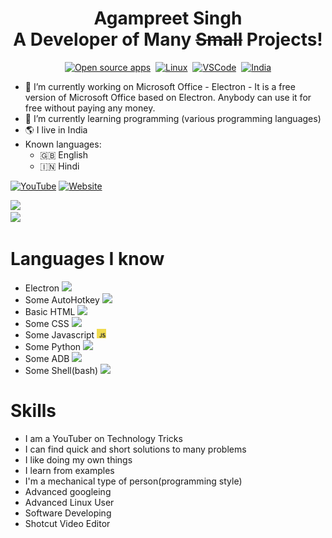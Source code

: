 <h1 align=center><b>Agampreet Singh<br>A Developer of Many <strike>Small</strike> Projects!</b></h1>
<p align="center"><a href="https://opensource.org"><img src="https://img.shields.io/badge/foss%20-%2335BF5C.svg?style=for-the-badge&logo=open-source-initiative&logoColor=black" alt="Open source apps"></a>
&nbsp;<a href="https://endeavouros.com/"><img src="https://img.shields.io/badge/LINUX-orange?style=for-the-badge&logo=Linux&logoColor=black" alt="Linux"></a>
&nbsp;<a href="https://code.visualstudio.com/"><img src="https://img.shields.io/badge/Visual%20Studio%20Code-blue?style=for-the-badge&logo=Visual%20Studio%20Code&logoColor=black" alt="VSCode"></a>
&nbsp;<a href="https://en.wikipedia.org/wiki/India"><img src="https://img.shields.io/badge/INDIA-red?style=for-the-badge&logo=Google%20Earth&logoColor=black" alt="India"></a>

- 🔭 I’m currently working on Microsoft Office - Electron - It is a free version of Microsoft Office based on Electron. Anybody can use it for free without paying any money.
- 🌱 I’m currently learning programming (various programming languages)
- 🌎 I live in India
- Known languages:
  - 🇬🇧 English
  - 🇮🇳 Hindi

[![YouTube](https://img.shields.io/badge/YouTube_Channel-Visit-red?style=for-the-badge)](https://bit.ly/agamtechtricks)
[![Website](https://img.shields.io/badge/Website-Visit-1c1c1c?style=for-the-badge)](https://agam778.github.io)
<br />
<p><img src="https://github-readme-stats.vercel.app/api?username=agam778&show_icons=true&theme=dark&icon_color=eee"><br /><img src="https://github-readme-stats.vercel.app/api/top-langs/?username=agam778&theme=dark&hide_langs_below=1-"></p>

# Languages I know
- Electron <img height="15" src="https://upload.wikimedia.org/wikipedia/commons/9/91/Electron_Software_Framework_Logo.svg">
- Some AutoHotkey <img height="15" src="https://upload.wikimedia.org/wikipedia/commons/5/5e/Modern_AutoHotkey_Logo_%28no_text%29.svg">
- Basic HTML <img height="15" src="https://www.w3.org/html/logo/downloads/HTML5_Badge_512.png">
- Some CSS <img height="15" src="https://cdn.345tool.com/public/logos/css-formatter-logo.png">
- Some Javascript <img height="15" src="https://raw.githubusercontent.com/github/explore/80688e429a7d4ef2fca1e82350fe8e3517d3494d/topics/javascript/javascript.png">
- Some Python <img height="15" src="https://upload.wikimedia.org/wikipedia/commons/c/c3/Python-logo-notext.svg">
- Some ADB <img height="15" src="https://upload.wikimedia.org/wikipedia/commons/8/82/Android_logo_2019.svg">
- Some Shell(bash) <img height="15" src="https://upload.wikimedia.org/wikipedia/commons/thumb/4/4b/Bash_Logo_Colored.svg/1024px-Bash_Logo_Colored.svg.png">


# Skills
- I am a YouTuber on Technology Tricks
- I can find quick and short solutions to many problems
- I like doing my own things
- I learn from examples
- I'm a mechanical type of person(programming style)
- Advanced googleing
- Advanced Linux User
- Software Developing
- Shotcut Video Editor
